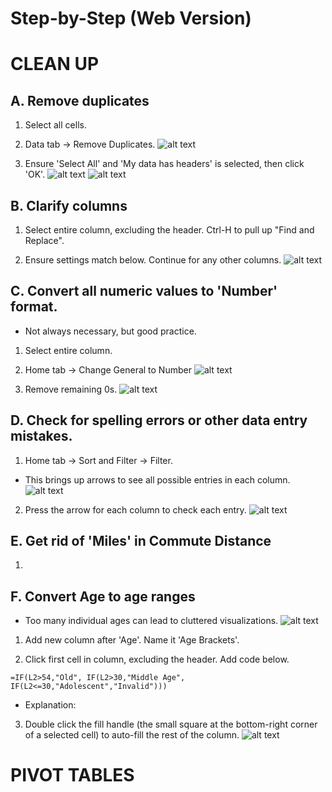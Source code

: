 # Step-by-Step (Web Version)

# CLEAN UP
## A. Remove duplicates
1. Select all cells.

2. Data tab -> Remove Duplicates.
![alt text](/docs/assets/A-2.png)

3. Ensure 'Select All' and 'My data has headers' is selected, then click 'OK'.
![alt text](/docs/assets/A-3-1.png)
![alt text](/docs/assets/A-3-2.png)

## B. Clarify columns
1. Select entire column, excluding the header. Ctrl-H to pull up "Find and Replace". 

2. Ensure settings match below. Continue for any other columns.
![alt text](/docs/assets/B-2.png)

## C. Convert all numeric values to 'Number' format.
- Not always necessary, but good practice.
1. Select entire column. 

2. Home tab -> Change General to Number
![alt text](/docs/assets/C-2.png)

3. Remove remaining 0s.
![alt text](/docs/assets/C-3.png)

## D. Check for spelling errors or other data entry mistakes.
1. Home tab -> Sort and Filter -> Filter.
- This brings up arrows to see all possible entries in each column.
![alt text](/docs/assets/D-1.png)

2. Press the arrow for each column to check each entry.
![alt text](/docs/assets/D-2.png)

## E. Get rid of 'Miles' in Commute Distance
1. 


## F. Convert Age to age ranges
- Too many individual ages can lead to cluttered visualizations.
![alt text](/docs/assets/F-0.png)

1. Add new column after 'Age'. Name it 'Age Brackets'.

2. Click first cell in column, excluding the header. Add code below.
```
=IF(L2>54,"Old", IF(L2>30,"Middle Age", IF(L2<=30,"Adolescent","Invalid")))
```
- Explanation: 

3. Double click the fill handle (the small square at the bottom-right corner of a selected cell) to auto-fill the rest of the column.
![alt text](/docs/assets/F-3.png)

# PIVOT TABLES
